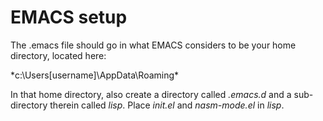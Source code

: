 # EMACS setup

The .emacs file should go in what EMACS considers to be your home directory,
located here:

*c:\Users\[username]\AppData\Roaming\*

In that home directory, also create a directory called *.emacs.d* and a
sub-directory therein called *lisp*.  Place *init.el* and *nasm-mode.el*
in *lisp*.